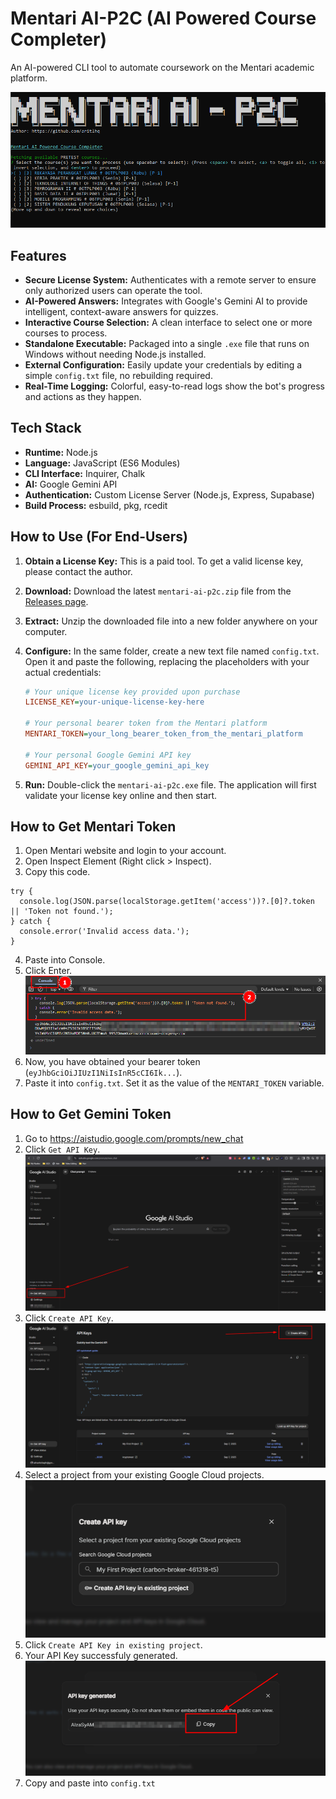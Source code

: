 # Mentari AI-P2C (AI Powered Course Completer)

An AI-powered CLI tool to automate coursework on the Mentari academic platform.

![img1](images/img1.png)

## Features

- **Secure License System:** Authenticates with a remote server to ensure only authorized users can operate the tool.
- **AI-Powered Answers:** Integrates with Google's Gemini AI to provide intelligent, context-aware answers for quizzes.
- **Interactive Course Selection:** A clean interface to select one or more courses to process.
- **Standalone Executable:** Packaged into a single `.exe` file that runs on Windows without needing Node.js installed.
- **External Configuration:** Easily update your credentials by editing a simple `config.txt` file, no rebuilding
  required.
- **Real-Time Logging:** Colorful, easy-to-read logs show the bot's progress and actions as they happen.

## Tech Stack

- **Runtime:** Node.js
- **Language:** JavaScript (ES6 Modules)
- **CLI Interface:** Inquirer, Chalk
- **AI:** Google Gemini API
- **Authentication:** Custom License Server (Node.js, Express, Supabase)
- **Build Process:** esbuild, pkg, rcedit

## How to Use (For End-Users)

1. **Obtain a License Key:** This is a paid tool. To get a valid license key, please contact the author.

2. **Download:** Download the latest `mentari-ai-p2c.zip` file from
   the [Releases page](https://github.com/aritlhq/mentari-ai-p2c-public/releases).

3. **Extract:** Unzip the downloaded file into a new folder anywhere on your computer.

4. **Configure:** In the same folder, create a new text file named `config.txt`. Open it and paste the following,
   replacing the placeholders with your actual credentials:

   ```ini
   # Your unique license key provided upon purchase
   LICENSE_KEY=your-unique-license-key-here

   # Your personal bearer token from the Mentari platform
   MENTARI_TOKEN=your_long_bearer_token_from_the_mentari_platform

   # Your personal Google Gemini API key
   GEMINI_API_KEY=your_google_gemini_api_key
   ```

5. **Run:** Double-click the `mentari-ai-p2c.exe` file. The application will first validate your license key online and
   then start.

## How to Get Mentari Token

1. Open Mentari website and login to your account.
2. Open Inspect Element (Right click > Inspect).
3. Copy this code.

```
try {
  console.log(JSON.parse(localStorage.getItem('access'))?.[0]?.token || 'Token not found.');
} catch {
  console.error('Invalid access data.');
}
```

4. Paste into Console.
5. Click Enter.
   ![img3](images/img3.png)
6. Now, you have obtained your bearer token (`eyJhbGciOiJIUzI1NiIsInR5cCI6Ik...`).
7. Paste it into `config.txt`. Set it as the value of the `MENTARI_TOKEN` variable.

## How to Get Gemini Token

1. Go to https://aistudio.google.com/prompts/new_chat
2. Click `Get API Key`.
   ![img4](images/img4.png)
3. Click `Create API Key`.
   ![img5](images/img5.png)
4. Select a project from your existing Google Cloud projects.
   ![img6](images/img6.png)
5. Click `Create API Key in existing project`.
6. Your API Key successfuly generated.
   ![img7](images/img7.png)
7. Copy and paste into `config.txt`
